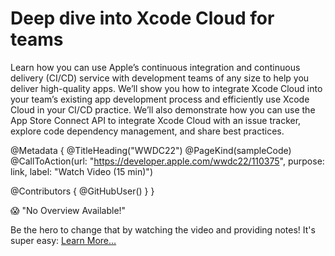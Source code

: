 # Deep dive into Xcode Cloud for teams

Learn how you can use Apple’s continuous integration and continuous delivery (CI/CD) service with development teams of any size to help you deliver high-quality apps. We’ll show you how to integrate Xcode Cloud into your team’s existing app development process and efficiently use Xcode Cloud in your CI/CD practice. We’ll also demonstrate how you can use the App Store Connect API to integrate Xcode Cloud with an issue tracker, explore code dependency management, and share best practices.

@Metadata {
   @TitleHeading("WWDC22")
   @PageKind(sampleCode)
   @CallToAction(url: "https://developer.apple.com/wwdc22/110375", purpose: link, label: "Watch Video (15 min)")

   @Contributors {
      @GitHubUser(<replace this with your GitHub handle>)
   }
}

😱 "No Overview Available!"

Be the hero to change that by watching the video and providing notes! It's super easy:
 [Learn More…](https://wwdcnotes.github.io/WWDCNotes/documentation/wwdcnotes/contributing)
